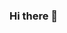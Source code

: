 ### Hi there 👋

<!--
**chamnar/chamnar** is a ✨ _special_ ✨ repository because its `README.md` (this file) appears on your GitHub profile.

Here are some ideas to get you started:

- 🔭 I’m currently working on web development
- 🌱 I’m currently learning full stack java
- 👯 I’m looking to collaborate on job in IT 
- 🤔 I’m looking for help with web development
- 💬 Ask me about 
- 📫 How to reach me: ...
- 😄 Pronouns: ...
- ⚡ Fun fact: ...
-->
